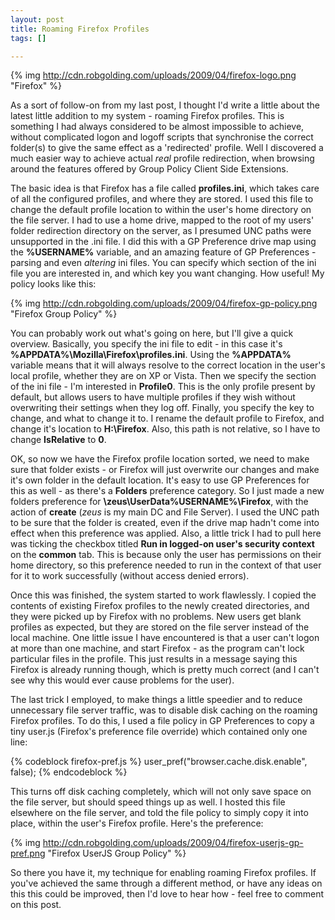 ```yaml
--- 
layout: post
title: Roaming Firefox Profiles
tags: []

---
```


{% img http://cdn.robgolding.com/uploads/2009/04/firefox-logo.png "Firefox" %}

As a sort of follow-on from my last post, I thought I'd write a little about
the latest little addition to my system - roaming Firefox profiles. This is
something I had always considered to be almost impossible to achieve, without
complicated logon and logoff scripts that synchronise the correct folder(s) to
give the same effect as a 'redirected' profile. Well I discovered a much easier
way to achieve actual *real* profile redirection, when browsing around the
features offered by Group Policy Client Side Extensions.

The basic idea is that Firefox has a file called **profiles.ini**, which takes
care of all the configured profiles, and where they are stored. I used this file
to change the default profile location to within the user's home directory on
the file server. I had to use a home drive, mapped to the root of my users'
folder redirection directory on the server, as I presumed UNC paths were
unsupported in the .ini file. I did this with a GP Preference drive map using
the **%USERNAME%** variable, and an amazing feature of GP Preferences - parsing
and even _altering_ ini files. You can specify which section of the ini file you
are interested in, and which key you want changing. How useful! My policy looks
like this:

{% img http://cdn.robgolding.com/uploads/2009/04/firefox-gp-policy.png "Firefox Group Policy" %}

You can probably work out what's going on here, but I'll give a quick overview.
Basically, you specify the ini file to edit - in this case it's
**%APPDATA%\Mozilla\Firefox\profiles.ini**. Using the **%APPDATA%** variable
means that it will always resolve to the correct location in the user's local
profile, whether they are on XP or Vista. Then we specify the section of the
ini file - I'm interested in **Profile0**. This is the only profile present by
default, but allows users to have multiple profiles if they wish without
overwriting their settings when they log off. Finally, you specify the key to
change, and what to change it to. I rename the default profile to Firefox, and
change it's location to **H:\Firefox**. Also, this path is not relative, so
I have to change **IsRelative** to **0**.

OK, so now we have the Firefox profile location sorted, we need to make sure
that folder exists - or Firefox will just overwrite our changes and make it's
own folder in the default location. It's easy to use GP Preferences for this as
well - as there's a **Folders** preference category. So I just made a new
folders preference for **\\zeus\UserData\%USERNAME%\Firefox**, with the action
of **create** (*zeus* is my main DC and File Server). I used the UNC path to be
sure that the folder is created, even if the drive map hadn't come into effect
when this preference was applied. Also, a little trick I had to pull here was
ticking the checkbox titled **Run in logged-on user's security context** on the
**common** tab. This is because only the user has permissions on their home
directory, so this preference needed to run in the context of that user for it
to work successfully (without access denied errors).

Once this was finished, the system started to work flawlessly. I copied the
contents of existing Firefox profiles to the newly created directories, and they
were picked up by Firefox with no problems. New users get blank profiles as
expected, but they are stored on the file server instead of the local machine.
One little issue I have encountered is that a user can't logon at more than one
machine, and start Firefox - as the program can't lock particular files in the
profile. This just results in a message saying this Firefox is already running
though, which is pretty much correct (and I can't see why this would ever cause
problems for the user).

The last trick I employed, to make things a little speedier and to reduce
unnecessary file server traffic, was to disable disk caching on the roaming
Firefox profiles. To do this, I used a file policy in GP Preferences to copy a
tiny user.js (Firefox's preference file override) which contained only one line:

{% codeblock firefox-pref.js %}
user_pref("browser.cache.disk.enable", false);
{% endcodeblock %}

This turns off disk caching completely, which will not only save space on the
file server, but should speed things up as well. I hosted this file elsewhere on
the file server, and told the file policy to simply copy it into place, within
the user's Firefox profile. Here's the preference:

{% img http://cdn.robgolding.com/uploads/2009/04/firefox-userjs-gp-pref.png "Firefox UserJS Group Policy" %}

So there you have it, my technique for enabling roaming Firefox profiles. If
you've achieved the same through a different method, or have any ideas on this
this could be improved, then I'd love to hear how - feel free to comment on
this post.
